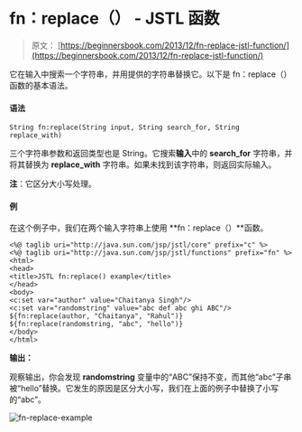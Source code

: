 # fn：replace（） - JSTL 函数

> 原文： [https://beginnersbook.com/2013/12/fn-replace-jstl-function/](https://beginnersbook.com/2013/12/fn-replace-jstl-function/)

它在输入中搜索一个字符串，并用提供的字符串替换它。以下是 fn：replace（）函数的基本语法。

#### 语法

```
String fn:replace(String input, String search_for, String replace_with)
```

三个字符串参数和返回类型也是 String。它搜索**输入**中的 **search_for** 字符串，并将其替换为 **replace_with** 字符串。如果未找到该字符串，则返回实际输入。

**注**：它区分大小写处理。

#### 例

在这个例子中，我们在两个输入字符串上使用 **fn：replace（）**函数。

```
<%@ taglib uri="http://java.sun.com/jsp/jstl/core" prefix="c" %>
<%@ taglib uri="http://java.sun.com/jsp/jstl/functions" prefix="fn" %>
<html>
<head>
<title>JSTL fn:replace() example</title>
</head>
<body>
<c:set var="author" value="Chaitanya Singh"/>
<c:set var="randomstring" value="abc def abc ghi ABC"/>
${fn:replace(author, "Chaitanya", "Rahul")} 
${fn:replace(randomstring, "abc", "hello")}
</body>
</html>
```

**输出：**

观察输出，你会发现 **randomstring** 变量中的“ABC”保持不变，而其他“abc”子串被“hello”替换。它发生的原因是区分大小写，我们在上面的例子中替换了小写的“abc”。

![fn-replace-example](../Images/02543ea786a7b481307b41848ef1b643.jpg)